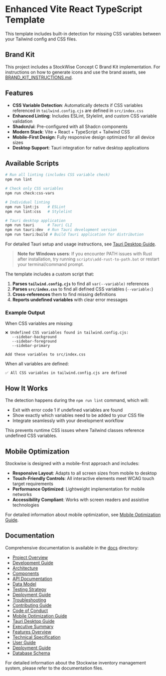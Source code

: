 # Enhanced Vite React TypeScript Template

This template includes built-in detection for missing CSS variables between your Tailwind config and CSS files.

## Brand Kit

This project includes a StockWise Concept C Brand Kit implementation. For instructions on how to generate icons and use the brand assets, see [BRAND_KIT_INSTRUCTIONS.md](BRAND_KIT_INSTRUCTIONS.md).

## Features

- **CSS Variable Detection**: Automatically detects if CSS variables referenced in `tailwind.config.cjs` are defined in `src/index.css`
- **Enhanced Linting**: Includes ESLint, Stylelint, and custom CSS variable validation
- **Shadcn/ui**: Pre-configured with all Shadcn components
- **Modern Stack**: Vite + React + TypeScript + Tailwind CSS
- **Mobile-First Design**: Fully responsive design optimized for all device sizes
- **Desktop Support**: Tauri integration for native desktop applications

## Available Scripts

```bash
# Run all linting (includes CSS variable check)
npm run lint

# Check only CSS variables
npm run check:css-vars

# Individual linting
npm run lint:js    # ESLint
npm run lint:css   # Stylelint

# Tauri desktop application
npm run tauri      # Tauri CLI
npm run tauri:dev  # Run Tauri development version
npm run tauri:build # Build Tauri application for distribution
```

For detailed Tauri setup and usage instructions, see [Tauri Desktop Guide](docs/TAURI_DESKTOP_GUIDE.md).

> **Note for Windows users**: If you encounter PATH issues with Rust after installation, try running `scripts\add-rust-to-path.bat` or restart your terminal/command prompt.

The template includes a custom script that:

1. **Parses `tailwind.config.cjs`** to find all `var(--variable)` references
2. **Parses `src/index.css`** to find all defined CSS variables (`--variable:`)
3. **Cross-references** them to find missing definitions
4. **Reports undefined variables** with clear error messages

### Example Output

When CSS variables are missing:
```
❌ Undefined CSS variables found in tailwind.config.cjs:
   --sidebar-background
   --sidebar-foreground
   --sidebar-primary

Add these variables to src/index.css
```

When all variables are defined:
```
✅ All CSS variables in tailwind.config.cjs are defined
```

## How It Works

The detection happens during the `npm run lint` command, which will:
- Exit with error code 1 if undefined variables are found
- Show exactly which variables need to be added to your CSS file
- Integrate seamlessly with your development workflow

This prevents runtime CSS issues where Tailwind classes reference undefined CSS variables.

## Mobile Optimization

Stockwise is designed with a mobile-first approach and includes:

- **Responsive Layout**: Adapts to all screen sizes from mobile to desktop
- **Touch-Friendly Controls**: All interactive elements meet WCAG touch target requirements
- **Performance Optimized**: Lightweight implementation for mobile networks
- **Accessibility Compliant**: Works with screen readers and assistive technologies

For detailed information about mobile optimization, see [Mobile Optimization Guide](docs/MOBILE_OPTIMIZATION.md).

## Documentation

Comprehensive documentation is available in the [docs](docs/) directory:

- [Project Overview](docs/README.md)
- [Development Guide](docs/DEVELOPMENT.md)
- [Architecture](docs/ARCHITECTURE.md)
- [Components](docs/COMPONENTS.md)
- [API Documentation](docs/API.md)
- [Data Model](docs/DATA_MODEL.md)
- [Testing Strategy](docs/TESTING.md)
- [Deployment Guide](docs/DEPLOYMENT.md)
- [Troubleshooting](docs/TROUBLESHOOTING.md)
- [Contributing Guide](docs/CONTRIBUTING.md)
- [Code of Conduct](docs/CODE_OF_CONDUCT.md)
- [Mobile Optimization Guide](docs/MOBILE_OPTIMIZATION.md)
- [Tauri Desktop Guide](docs/TAURI_DESKTOP_GUIDE.md)
- [Executive Summary](docs/STOCKWISE_EXECUTIVE_SUMMARY.md)
- [Features Overview](docs/STOCKWISE_FEATURES_OVERVIEW.md)
- [Technical Specification](docs/STOCKWISE_TECHNICAL_SPECIFICATION.md)
- [User Guide](docs/STOCKWISE_USER_GUIDE.md)
- [Deployment Guide](docs/STOCKWISE_DEPLOYMENT_GUIDE.md)
- [Database Schema](docs/STOCKWISE_DATABASE_SCHEMA.md)

For detailed information about the Stockwise inventory management system, please refer to the documentation files.